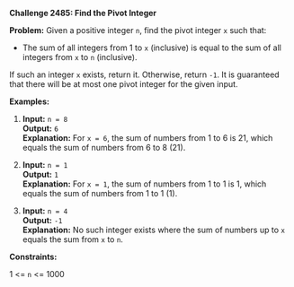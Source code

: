 **Challenge 2485: Find the Pivot Integer**

**Problem:**
Given a positive integer `n`, find the pivot integer `x` such that:
- The sum of all integers from 1 to `x` (inclusive) is equal to the sum of all integers from `x` to `n` (inclusive).

If such an integer `x` exists, return it. Otherwise, return `-1`. It is guaranteed that there will be at most one pivot integer for the given input.

**Examples:**

1. **Input:** `n = 8`  
   **Output:** `6`  
   **Explanation:** For `x = 6`, the sum of numbers from 1 to 6 is 21, which equals the sum of numbers from 6 to 8 (21).

2. **Input:** `n = 1`  
   **Output:** `1`  
   **Explanation:** For `x = 1`, the sum of numbers from 1 to 1 is 1, which equals the sum of numbers from 1 to 1 (1).

3. **Input:** `n = 4`  
   **Output:** `-1`  
   **Explanation:** No such integer exists where the sum of numbers up to `x` equals the sum from `x` to `n`.

**Constraints:**

1 <= `n` <= 1000

